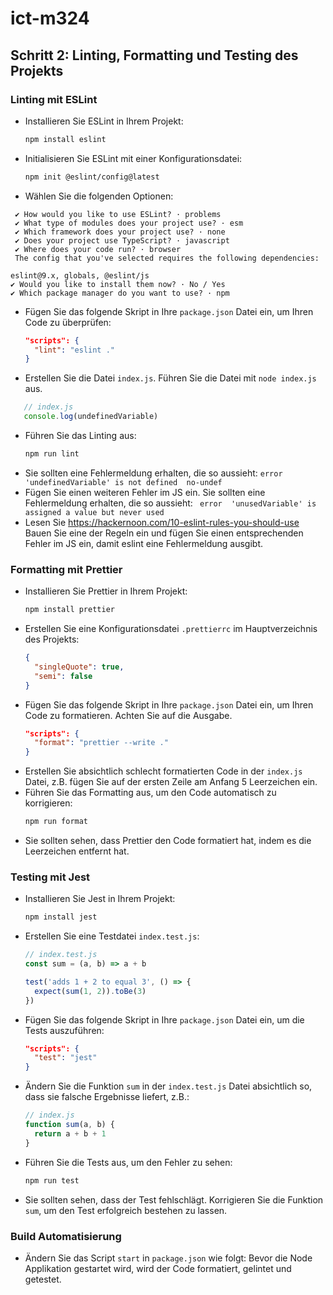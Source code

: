 # ict-m324

## Schritt 2: Linting, Formatting und Testing des Projekts

### Linting mit ESLint

- Installieren Sie ESLint in Ihrem Projekt:
  ```bash
  npm install eslint
  ```
- Initialisieren Sie ESLint mit einer Konfigurationsdatei:
  ```bash
  npm init @eslint/config@latest
  ```
- Wählen Sie die folgenden Optionen:

```
 ✔ How would you like to use ESLint? · problems
 ✔ What type of modules does your project use? · esm
 ✔ Which framework does your project use? · none
 ✔ Does your project use TypeScript? · javascript
 ✔ Where does your code run? · browser
 The config that you've selected requires the following dependencies:

eslint@9.x, globals, @eslint/js
✔ Would you like to install them now? · No / Yes
✔ Which package manager do you want to use? · npm
```

- Fügen Sie das folgende Skript in Ihre `package.json` Datei ein, um Ihren Code zu überprüfen:
  ```json
  "scripts": {
    "lint": "eslint ."
  }
  ```
- Erstellen Sie die Datei `index.js`. Führen Sie die Datei mit `node index.js` aus.
```js
   // index.js
   console.log(undefinedVariable)
  ```
- Führen Sie das Linting aus:
  ```bash
  npm run lint
  ```
- Sie sollten eine Fehlermeldung erhalten, die so aussieht:
  `error  'undefinedVariable' is not defined  no-undef`
- Fügen Sie einen weiteren Fehler im JS ein.
  Sie sollten eine Fehlermeldung erhalten, die so aussieht:
  ` error  'unusedVariable' is assigned a value but never used`
- Lesen Sie https://hackernoon.com/10-eslint-rules-you-should-use 
  Bauen Sie eine der Regeln ein und fügen Sie einen entsprechenden Fehler im JS ein, damit eslint eine Fehlermeldung ausgibt. 

### Formatting mit Prettier

- Installieren Sie Prettier in Ihrem Projekt:
  ```bash
  npm install prettier
  ```
- Erstellen Sie eine Konfigurationsdatei `.prettierrc` im Hauptverzeichnis des Projekts:
  ```json
  {
    "singleQuote": true,
    "semi": false
  }
  ```
- Fügen Sie das folgende Skript in Ihre `package.json` Datei ein, um Ihren Code zu formatieren. Achten Sie auf die Ausgabe.
  ```json
  "scripts": {
    "format": "prettier --write ."
  }
  ```
- Erstellen Sie absichtlich schlecht formatierten Code in der `index.js` Datei, z.B. fügen Sie auf der ersten Zeile am Anfang 5 Leerzeichen ein.
- Führen Sie das Formatting aus, um den Code automatisch zu korrigieren:
  ```bash
  npm run format
  ```
- Sie sollten sehen, dass Prettier den Code formatiert hat, indem es die Leerzeichen entfernt hat.

### Testing mit Jest

- Installieren Sie Jest in Ihrem Projekt:
  ```bash
  npm install jest
  ```
- Erstellen Sie eine Testdatei `index.test.js`:

  ```javascript
  // index.test.js
  const sum = (a, b) => a + b

  test('adds 1 + 2 to equal 3', () => {
    expect(sum(1, 2)).toBe(3)
  })
  ```

- Fügen Sie das folgende Skript in Ihre `package.json` Datei ein, um die Tests auszuführen:
  ```json
  "scripts": {
    "test": "jest"
  }
  ```
- Ändern Sie die Funktion `sum` in der `index.test.js` Datei absichtlich so, dass sie falsche Ergebnisse liefert, z.B.:
  ```javascript
  // index.js
  function sum(a, b) {
    return a + b + 1
  }
  ```
- Führen Sie die Tests aus, um den Fehler zu sehen:
  ```bash
  npm run test
  ```
- Sie sollten sehen, dass der Test fehlschlägt. Korrigieren Sie die Funktion `sum`, um den Test erfolgreich bestehen zu lassen.

### Build Automatisierung

- Ändern Sie das Script `start` in `package.json` wie folgt:
  Bevor die Node Applikation gestartet wird, wird der Code formatiert, gelintet und getestet.
